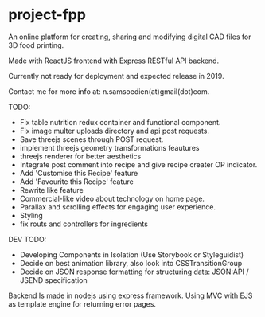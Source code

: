 # project-fpp

An online platform for creating, sharing and modifying digital CAD files for 3D food printing.

Made with ReactJS frontend with Express RESTful API backend.

Currently not ready for deployment and expected release in 2019.

Contact me for more info at: n.samsoedien(at)gmail(dot)com.

TODO:

- Fix table nutrition redux container and functional component.
- Fix image multer uploads directory and api post requests.
- Save threejs scenes through POST request.
- implement threejs geometry transformations feautures
- threejs renderer for better aesthetics
- Integrate post comment into recipe and give recipe creater OP indicator.
- Add 'Customise this Recipe' feature
- Add 'Favourite this Recipe' feature
- Rewrite like feature
- Commercial-like video about technology on home page.
- Parallax and scrolling effects for engaging user experience.
- Styling
- fix routs and controllers for ingredients

DEV TODO:

- Developing Components in Isolation (Use Storybook or Styleguidist)
- Decide on best animation library, also look into CSSTransitionGroup
- Decide on JSON response formatting for structuring data: JSON:API / JSEND specification

Backend
Is made in nodejs using express framework. Using MVC with EJS as template engine for returning error pages.